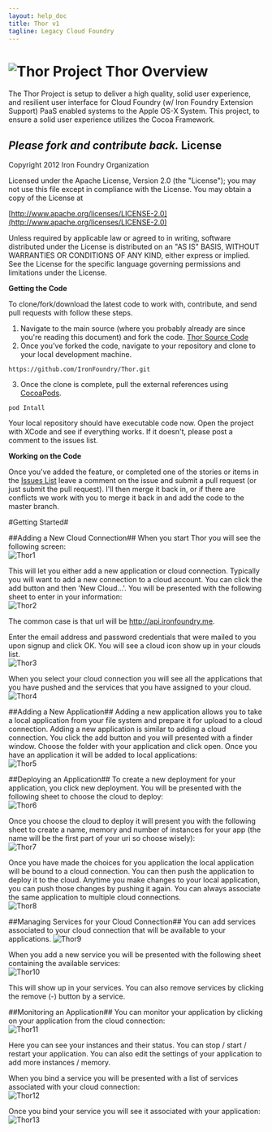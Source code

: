 ```yaml
---
layout: help_doc
title: Thor v1
tagline: Legacy Cloud Foundry
---
```


![Thor](http://adronhall.smugmug.com/Software/Software-Development/Pyrocumulus/i-NqSGc4m/0/S/Marvel-vs-Capcom-3-MVC3-S.jpg "Thor")
Project Thor Overview
===
The Thor Project is setup to deliver a high quality, solid user experience, and resilient user interface for Cloud Foundry (w/ Iron Foundry Extension Support) PaaS enabled systems to the Apple OS-X System. This project, to ensure a solid user experience utilizes the Cocoa Framework.

_**Please fork and contribute back.**_
License
---
Copyright 2012 Iron Foundry Organization

Licensed under the Apache License, Version 2.0 (the "License"); you may not use this file except in compliance with the License. You may obtain a copy of the License at

[http://www.apache.org/licenses/LICENSE-2.0](http://www.apache.org/licenses/LICENSE-2.0)

   Unless required by applicable law or agreed to in writing, software distributed under the License is distributed on an "AS IS" BASIS, WITHOUT WARRANTIES OR CONDITIONS OF ANY KIND, either express or implied. See the License for the specific language governing permissions and limitations under the License.

**Getting the Code**

To clone/fork/download the latest code to work with, contribute, and send pull requests with follow these steps.

 1. Navigate to the main source (where you probably already are since you're reading this document) and fork the code. [Thor Source Code](https://github.com/IronFoundry/Thor)
 2. Once you've forked the code, navigate to your repository and clone to your local development machine.

`https://github.com/IronFoundry/Thor.git`

 3. Once the clone is complete, pull the external references using [CocoaPods](http://cocoapods.org).

`pod Intall`

Your local repository should have executable code now. Open the project with XCode and see if everything works. If it doesn't, please post a comment to the issues list.

**Working on the Code**

Once you've added the feature, or completed one of the stories or items in the [Issues List](https://github.com/IronFoundry/Thor/issues?state=open) leave a comment on the issue and submit a pull request (or just submit the pull request). I'll then merge it back in, or if there are conflicts we work with you to merge it back in and add the code to the master branch.


#Getting Started#

##Adding a New Cloud Connection##
When you start Thor you will see the following screen:  
![Thor1](https://raw.github.com/IronFoundry/ThorV1/master/images/Thor1.png)

This will let you either add a new application or cloud connection. Typically you will want to add a new connection to a cloud account. You can click the add button and then 'New Cloud...'. You will be presented with the following sheet to enter in your information:  
![Thor2](https://raw.github.com/IronFoundry/ThorV1/master/images/Thor2.png)

The common case is that url will be http://api.ironfoundry.me.

Enter the email address and password credentials that were mailed to you upon signup and click OK. You will see a cloud icon show up in your clouds list.  
![Thor3](https://raw.github.com/IronFoundry/ThorV1/master/images/Thor3.png)  

When you select your cloud connection you will see all the applications that you have pushed and the services that you have assigned to your cloud.  
![Thor4](https://raw.github.com/IronFoundry/ThorV1/master/images/Thor4.png)  

##Adding a New Application##
Adding a new application allows you to take a local application from your file system and prepare it for upload to a cloud connection. Adding a new application is similar to adding a cloud connection. You click the add button and you will presented with a finder window. Choose the folder with your application and click open. Once you have an application it will be added to local applications:  
![Thor5](https://raw.github.com/IronFoundry/ThorV1/master/images/Thor5.png)  

##Deploying an Application##
To create a new deployment for your application, you click new deployment. You will be presented with the following sheet to choose the cloud to deploy:  
![Thor6](https://raw.github.com/IronFoundry/ThorV1/master/images/Thor6.png)  

Once you choose the cloud to deploy it will present you with the following sheet to create a name, memory and number of instances for your app (the name will be the first part of your uri so choose wisely):  
![Thor7](https://raw.github.com/IronFoundry/ThorV1/master/images/Thor7.png)  

Once you have made the choices for you application the local application will be bound to a cloud connection. You can then push the application to deploy it to the cloud. Anytime you make changes to your local application, you can push those changes by pushing it again. You can always associate the same application to multiple cloud connections.    
![Thor8](https://raw.github.com/IronFoundry/ThorV1/master/images/Thor8.png)  

##Managing Services for your Cloud Connection##
You can add services associated to your cloud connection that will be available to your applications.
![Thor9](https://raw.github.com/IronFoundry/ThorV1/master/images/Thor9.png)  

When you add a new service you will be presented with the following sheet containing the available services:  
![Thor10](https://raw.github.com/IronFoundry/ThorV1/master/images/Thor10.png)  

This will show up in your services. You can also remove services by clicking the remove (-) button by a service.

##Monitoring an Application##
You can monitor your application by clicking on your application from the cloud connection:  
![Thor11](https://raw.github.com/IronFoundry/ThorV1/master/images/Thor11.png)  

Here you can see your instances and their status. You can stop / start / restart your application. You can also edit the settings of your application to add more instances / memory.

When you bind a service you will be presented with a list of services associated with your cloud connection:  
![Thor12](https://raw.github.com/IronFoundry/ThorV1/master/images/Thor12.png)  

Once you bind your service you will see it associated with your application:  
![Thor13](https://raw.github.com/IronFoundry/ThorV1/master/images/Thor13.png)  


